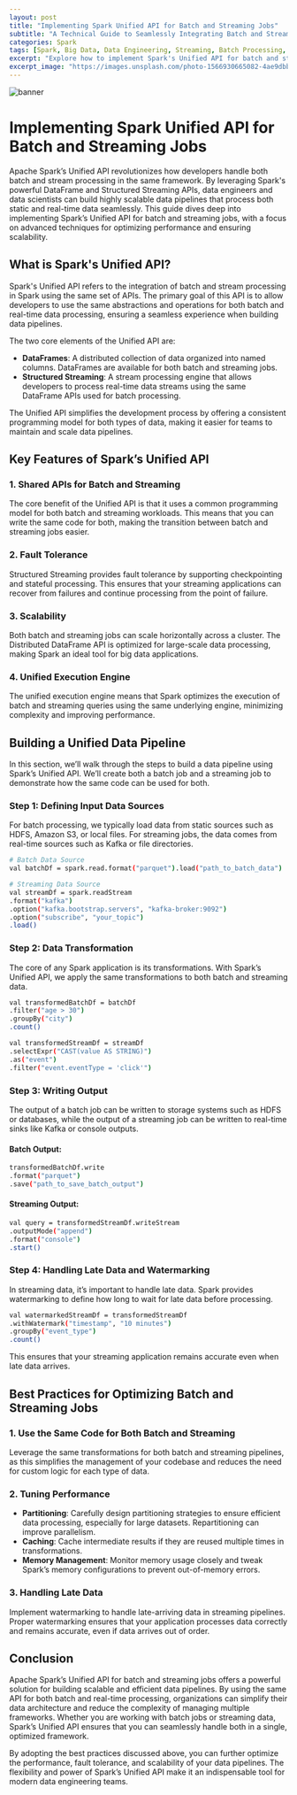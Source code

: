 ```yaml
---
layout: post
title: "Implementing Spark Unified API for Batch and Streaming Jobs"
subtitle: "A Technical Guide to Seamlessly Integrating Batch and Streaming Data with Apache Spark"
categories: Spark
tags: [Spark, Big Data, Data Engineering, Streaming, Batch Processing, Structured Streaming]
excerpt: "Explore how to implement Spark's Unified API for batch and streaming jobs, enabling efficient and scalable data pipelines with Apache Spark."
excerpt_image: "https://images.unsplash.com/photo-1566930665082-4ae9dbbb5b6b"
---
```

![banner](https://images.unsplash.com/photo-1566930665082-4ae9dbbb5b6b)

# Implementing Spark Unified API for Batch and Streaming Jobs

Apache Spark’s Unified API revolutionizes how developers handle both batch and stream processing in the same framework. By leveraging Spark's powerful DataFrame and Structured Streaming APIs, data engineers and data scientists can build highly scalable data pipelines that process both static and real-time data seamlessly. This guide dives deep into implementing Spark’s Unified API for batch and streaming jobs, with a focus on advanced techniques for optimizing performance and ensuring scalability.

## What is Spark's Unified API?

Spark's Unified API refers to the integration of batch and stream processing in Spark using the same set of APIs. The primary goal of this API is to allow developers to use the same abstractions and operations for both batch and real-time data processing, ensuring a seamless experience when building data pipelines.

The two core elements of the Unified API are:
- **DataFrames**: A distributed collection of data organized into named columns. DataFrames are available for both batch and streaming jobs.
- **Structured Streaming**: A stream processing engine that allows developers to process real-time data streams using the same DataFrame APIs used for batch processing.

The Unified API simplifies the development process by offering a consistent programming model for both types of data, making it easier for teams to maintain and scale data pipelines.

## Key Features of Spark’s Unified API

### 1. **Shared APIs for Batch and Streaming**
The core benefit of the Unified API is that it uses a common programming model for both batch and streaming workloads. This means that you can write the same code for both, making the transition between batch and streaming jobs easier.

### 2. **Fault Tolerance**
Structured Streaming provides fault tolerance by supporting checkpointing and stateful processing. This ensures that your streaming applications can recover from failures and continue processing from the point of failure.

### 3. **Scalability**
Both batch and streaming jobs can scale horizontally across a cluster. The Distributed DataFrame API is optimized for large-scale data processing, making Spark an ideal tool for big data applications.

### 4. **Unified Execution Engine**
The unified execution engine means that Spark optimizes the execution of batch and streaming queries using the same underlying engine, minimizing complexity and improving performance.

## Building a Unified Data Pipeline

In this section, we’ll walk through the steps to build a data pipeline using Spark’s Unified API. We’ll create both a batch job and a streaming job to demonstrate how the same code can be used for both.

### Step 1: Defining Input Data Sources

For batch processing, we typically load data from static sources such as HDFS, Amazon S3, or local files. For streaming jobs, the data comes from real-time sources such as Kafka or file directories.

```bash
# Batch Data Source
val batchDf = spark.read.format("parquet").load("path_to_batch_data")

# Streaming Data Source
val streamDf = spark.readStream
.format("kafka")
.option("kafka.bootstrap.servers", "kafka-broker:9092")
.option("subscribe", "your_topic")
.load()
```

### Step 2: Data Transformation

The core of any Spark application is its transformations. With Spark’s Unified API, we apply the same transformations to both batch and streaming data.

```bash
val transformedBatchDf = batchDf
.filter("age > 30")
.groupBy("city")
.count()

val transformedStreamDf = streamDf
.selectExpr("CAST(value AS STRING)")
.as("event")
.filter("event.eventType = 'click'")
```

### Step 3: Writing Output

The output of a batch job can be written to storage systems such as HDFS or databases, while the output of a streaming job can be written to real-time sinks like Kafka or console outputs.

#### Batch Output:
```bash
transformedBatchDf.write
.format("parquet")
.save("path_to_save_batch_output")
```

#### Streaming Output:
```bash
val query = transformedStreamDf.writeStream
.outputMode("append")
.format("console")
.start()
```

### Step 4: Handling Late Data and Watermarking

In streaming data, it’s important to handle late data. Spark provides watermarking to define how long to wait for late data before processing.

```bash
val watermarkedStreamDf = transformedStreamDf
.withWatermark("timestamp", "10 minutes")
.groupBy("event_type")
.count()
```

This ensures that your streaming application remains accurate even when late data arrives.

## Best Practices for Optimizing Batch and Streaming Jobs

### 1. **Use the Same Code for Both Batch and Streaming**
Leverage the same transformations for both batch and streaming pipelines, as this simplifies the management of your codebase and reduces the need for custom logic for each type of data.

### 2. **Tuning Performance**
- **Partitioning**: Carefully design partitioning strategies to ensure efficient data processing, especially for large datasets. Repartitioning can improve parallelism.
- **Caching**: Cache intermediate results if they are reused multiple times in transformations.
- **Memory Management**: Monitor memory usage closely and tweak Spark’s memory configurations to prevent out-of-memory errors.

### 3. **Handling Late Data**
Implement watermarking to handle late-arriving data in streaming pipelines. Proper watermarking ensures that your application processes data correctly and remains accurate, even if data arrives out of order.

## Conclusion

Apache Spark’s Unified API for batch and streaming jobs offers a powerful solution for building scalable and efficient data pipelines. By using the same API for both batch and real-time processing, organizations can simplify their data architecture and reduce the complexity of managing multiple frameworks. Whether you are working with batch jobs or streaming data, Spark’s Unified API ensures that you can seamlessly handle both in a single, optimized framework.

By adopting the best practices discussed above, you can further optimize the performance, fault tolerance, and scalability of your data pipelines. The flexibility and power of Spark’s Unified API make it an indispensable tool for modern data engineering teams.

